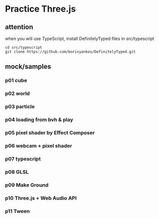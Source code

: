 # Practice Three.js

## attention 
when you will use TypeScript, install DefinitelyTyped files in src/typescript

```
cd src/typescript
git clone https://github.com/borisyankov/DefinitelyTyped.git
```

## mock/samples
### p01 cube

### p02 world

### p03 particle

### p04 loading from bvh & play

### p05 pixel shader by Effect Composer
    
### p06 webcam + pixel shader

### p07 typescript

### p08 GLSL

### p09 Make Ground

### p10 Three.js + Web Audio API

### p11 Tween